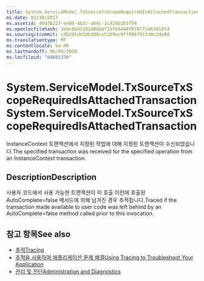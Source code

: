 ```yaml
---
title: System.ServiceModel.TxSourceTxScopeRequiredIsAttachedTransaction
ms.date: 03/30/2017
ms.assetid: 40d7b227-ee00-4b2c-a04c-1cd28b103f94
ms.openlocfilehash: 3e4c8b42191d0db6f15fd4448f076772463818f4
ms.sourcegitcommit: cdb295dd1db589ce5169ac9ff096f01fd0c2da9d
ms.translationtype: MT
ms.contentlocale: ko-KR
ms.lasthandoff: 06/09/2020
ms.locfileid: "84601376"
---
```

# <a name="systemservicemodeltxsourcetxscoperequiredisattachedtransaction"></a><span data-ttu-id="463c9-102">System.ServiceModel.TxSourceTxScopeRequiredIsAttachedTransaction</span><span class="sxs-lookup"><span data-stu-id="463c9-102">System.ServiceModel.TxSourceTxScopeRequiredIsAttachedTransaction</span></span>
<span data-ttu-id="463c9-103">InstanceContext 트랜잭션에서 지정된 작업에 대해 지정된 트랜잭션이 수신되었습니다.</span><span class="sxs-lookup"><span data-stu-id="463c9-103">The specified transaction was received for the specified operation from an InstanceContext transaction.</span></span>  
  
## <a name="description"></a><span data-ttu-id="463c9-104">Description</span><span class="sxs-lookup"><span data-stu-id="463c9-104">Description</span></span>  
 <span data-ttu-id="463c9-105">사용자 코드에서 사용 가능한 트랜잭션이 이 호출 이전에 호출된 AutoComplete=false 메서드에 의해 남겨진 경우 추적됩니다.</span><span class="sxs-lookup"><span data-stu-id="463c9-105">Traced if the transaction made available to user code was left behind by an AutoComplete=false method called prior to this invocation.</span></span>  
  
## <a name="see-also"></a><span data-ttu-id="463c9-106">참고 항목</span><span class="sxs-lookup"><span data-stu-id="463c9-106">See also</span></span>

- [<span data-ttu-id="463c9-107">추적</span><span class="sxs-lookup"><span data-stu-id="463c9-107">Tracing</span></span>](index.md)
- [<span data-ttu-id="463c9-108">추적을 사용하여 애플리케이션 문제 해결</span><span class="sxs-lookup"><span data-stu-id="463c9-108">Using Tracing to Troubleshoot Your Application</span></span>](using-tracing-to-troubleshoot-your-application.md)
- [<span data-ttu-id="463c9-109">관리 및 진단</span><span class="sxs-lookup"><span data-stu-id="463c9-109">Administration and Diagnostics</span></span>](../index.md)
